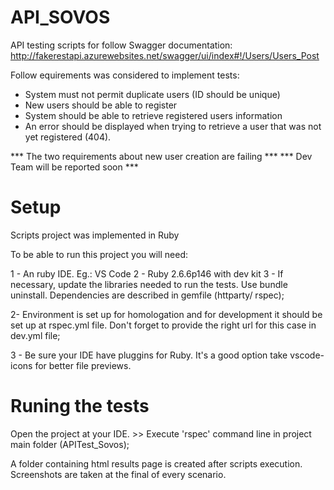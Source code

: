 # API_SOVOS
API testing scripts for follow Swagger documentation: 
http://fakerestapi.azurewebsites.net/swagger/ui/index#!/Users/Users_Post

Follow equirements was considered to implement tests:

* System must not permit duplicate users (ID should be unique)
* New users should be able to register
* System should be able to retrieve registered users information
* An error should be displayed when trying to retrieve a user that was not yet registered (404).

*** The two requirements about new user creation are failing ***
*** Dev Team will be reported soon ***

# Setup

Scripts project was implemented in Ruby

To be able to run this project you will need:

1 - An ruby IDE. Eg.: VS Code 2 - Ruby 2.6.6p146 with dev kit 3 - If necessary, update the libraries needed to run the tests. Use bundle uninstall. Dependencies are described in gemfile (httparty/ rspec);

2- Environment is set up for homologation and for development it should be set up at rspec.yml file. Don't forget to provide the right url for this case in dev.yml file;

3 - Be sure your IDE have pluggins for Ruby. It's a good option take vscode-icons for better file previews.

# Runing the tests

Open the project at your IDE. >> Execute 'rspec' command line in project main folder (APITest_Sovos);

A folder containing html results page is created after scripts execution. Screenshots are taken at the final of every scenario.
